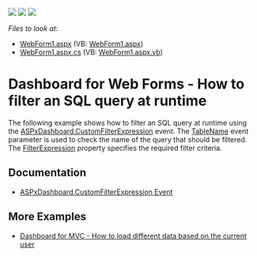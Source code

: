 <!-- default badges list -->
![](https://img.shields.io/endpoint?url=https://codecentral.devexpress.com/api/v1/VersionRange/128579849/17.1.3%2B)
[![](https://img.shields.io/badge/Open_in_DevExpress_Support_Center-FF7200?style=flat-square&logo=DevExpress&logoColor=white)](https://supportcenter.devexpress.com/ticket/details/T479085)
[![](https://img.shields.io/badge/📖_How_to_use_DevExpress_Examples-e9f6fc?style=flat-square)](https://docs.devexpress.com/GeneralInformation/403183)
<!-- default badges end -->
<!-- default file list -->
*Files to look at*:

* [WebForm1.aspx](./CS/ASPxDashboard_CustomFilterExpression/WebForm1.aspx) (VB: [WebForm1.aspx](./VB/ASPxDashboard_CustomFilterExpression/WebForm1.aspx))
* [WebForm1.aspx.cs](./CS/ASPxDashboard_CustomFilterExpression/WebForm1.aspx.cs) (VB: [WebForm1.aspx.vb](./VB/ASPxDashboard_CustomFilterExpression/WebForm1.aspx.vb))
<!-- default file list end -->

# Dashboard for Web Forms - How to filter an SQL query at runtime

The following example shows how to filter an SQL query at runtime using the <a href="https://documentation.devexpress.com/#Dashboard/DevExpressDashboardWebASPxDashboard_CustomFilterExpressiontopic">ASPxDashboard.CustomFilterExpression</a> event. The <a href="https://documentation.devexpress.com/#CoreLibraries/DevExpressDataAccessCustomFilterExpressionEventArgs_TableNametopic">TableName</a> event parameter is used to check the name of the query that should be filtered. The <a href="https://documentation.devexpress.com/#CoreLibraries/DevExpressDataAccessCustomFilterExpressionEventArgs_FilterExpressiontopic">FilterExpression</a> property specifies the required filter criteria.

## Documentation

- [ASPxDashboard.CustomFilterExpression Event](https://docs.devexpress.com/Dashboard/DevExpress.DashboardWeb.ASPxDashboard.CustomFilterExpression)

## More Examples

- [Dashboard for MVC - How to load different data based on the current user](https://github.com/DevExpress-Examples/DashboardDifferentUserDataMVC)
